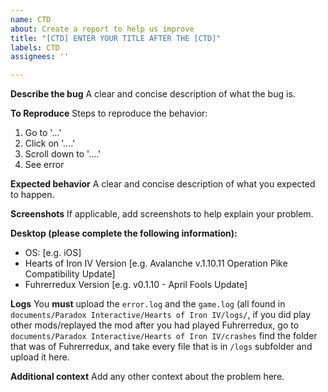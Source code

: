 ```yaml
---
name: CTD
about: Create a report to help us improve
title: "[CTD] ENTER YOUR TITLE AFTER THE [CTD]"
labels: CTD
assignees: ''

---
```


**Describe the bug**
A clear and concise description of what the bug is.

**To Reproduce**
Steps to reproduce the behavior:
1. Go to '...'
2. Click on '....'
3. Scroll down to '....'
4. See error

**Expected behavior**
A clear and concise description of what you expected to happen.

**Screenshots**
If applicable, add screenshots to help explain your problem.

**Desktop (please complete the following information):**
 - OS: [e.g. iOS]
 - Hearts of Iron IV Version [e.g. Avalanche v.1.10.11 Operation Pike Compatibility Update]
 - Fuhrerredux Version [e.g. v0.1.10 - April Fools Update]

**Logs**
You **must** upload the `error.log` and the `game.log` (all found in `documents/Paradox Interactive/Hearts of Iron IV/logs/`, if you did play other mods/replayed the mod after you had played Fuhrerredux, go to `documents/Paradox Interactive/Hearts of Iron IV/crashes` find the folder that was of Fuhrerredux, and take every file that is in `/logs` subfolder and upload it here.

**Additional context**
Add any other context about the problem here.
